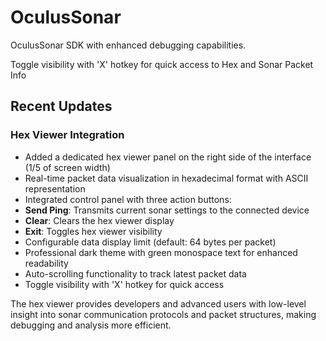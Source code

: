 # OculusSonar

OculusSonar SDK with enhanced debugging capabilities.

Toggle visibility with 'X' hotkey for quick access to Hex and Sonar Packet Info

## Recent Updates

### Hex Viewer Integration
- Added a dedicated hex viewer panel on the right side of the interface (1/5 of screen width)
- Real-time packet data visualization in hexadecimal format with ASCII representation
- Integrated control panel with three action buttons:
 - **Send Ping**: Transmits current sonar settings to the connected device
 - **Clear**: Clears the hex viewer display
 - **Exit**: Toggles hex viewer visibility
- Configurable data display limit (default: 64 bytes per packet)
- Professional dark theme with green monospace text for enhanced readability
- Auto-scrolling functionality to track latest packet data
- Toggle visibility with 'X' hotkey for quick access

The hex viewer provides developers and advanced users with low-level insight into sonar communication protocols and packet structures, making debugging and analysis more efficient.
